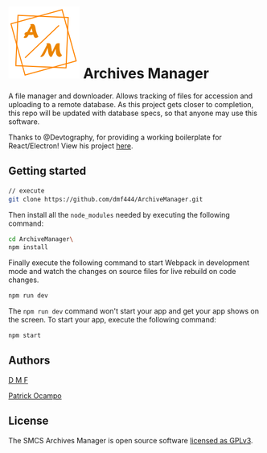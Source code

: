 # ![Manager Logo](https://github.com/dmf444/ArchiveManager/blob/master/notes/archivesManagerLogo.png "Archives Manager Logo") Archives Manager
A file manager and downloader. Allows tracking of files for accession and uploading to a remote database.
As this project gets closer to completion, this repo will be updated with database specs, so that anyone may use this
software.


Thanks to @Devtography, for providing a working boilerplate for React/Electron! View his project [here](https://github.com/Devtography/electron-react-typescript-webpack-boilerplate/).

## Getting started
```sh
// execute
git clone https://github.com/dmf444/ArchiveManager.git
```

Then install all the `node_modules` needed by executing the following command:
```sh
cd ArchiveManager\
npm install
```

Finally execute the following command to start Webpack in development mode and
watch the changes on source files for live rebuild on code changes.
```sh
npm run dev
```

The `npm run dev` command won't start your app and get your app shows on the
screen. To start your app, execute the following command:
```sh
npm start
```


## Authors

[D M F](https://github.com/dmf444)

[Patrick Ocampo](https://github.com/patrick-aoc)

## License
The SMCS Archives Manager is open source software [licensed as GPLv3](LICENSE).
